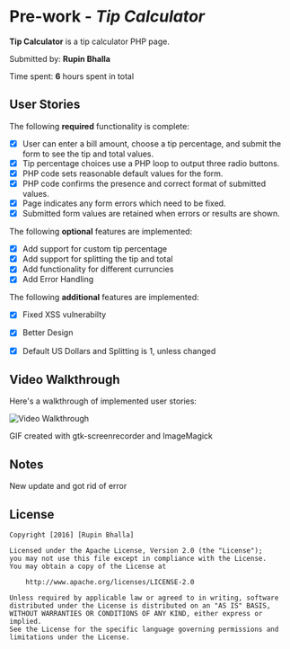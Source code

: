 # Pre-work - *Tip Calculator*

**Tip Calculator** is a tip calculator PHP page.

Submitted by: **Rupin Bhalla**

Time spent: **6** hours spent in total

## User Stories

The following **required** functionality is complete:
* [x] User can enter a bill amount, choose a tip percentage, and submit the form to see the tip and total values.
* [x] Tip percentage choices use a PHP loop to output three radio buttons.
* [x] PHP code sets reasonable default values for the form.
* [x] PHP code confirms the presence and correct format of submitted values.
* [x] Page indicates any form errors which need to be fixed.
* [x] Submitted form values are retained when errors or results are shown.

The following **optional** features are implemented:
* [X] Add support for custom tip percentage
* [X] Add support for splitting the tip and total
* [X] Add functionality for different curruncies
* [X] Add Error Handling

The following **additional** features are implemented:

* [X] Fixed XSS vulnerabilty
* [X] Better Design
* [X] Default US Dollars and Splitting is 1, unless changed


## Video Walkthrough

Here's a walkthrough of implemented user stories:

<img src='http://imgur.com/oBAL5ec.gif' title='Video Walkthrough' width='' alt='Video Walkthrough' />

GIF created with gtk-screenrecorder and ImageMagick

## Notes

New update and got rid of error 

## License

    Copyright [2016] [Rupin Bhalla]

    Licensed under the Apache License, Version 2.0 (the "License");
    you may not use this file except in compliance with the License.
    You may obtain a copy of the License at

        http://www.apache.org/licenses/LICENSE-2.0

    Unless required by applicable law or agreed to in writing, software
    distributed under the License is distributed on an "AS IS" BASIS,
    WITHOUT WARRANTIES OR CONDITIONS OF ANY KIND, either express or implied.
    See the License for the specific language governing permissions and
    limitations under the License.
